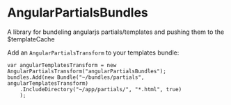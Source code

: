AngularPartialsBundles
======================

A library for bundeling angularjs partials/templates and pushing them to the $templateCache

Add an `AngularPartialsTransform` to your templates bundle:

    var angularTemplatesTransform = new AngularPartialsTransform("angularPartialsBundles");
    bundles.Add(new Bundle("~/bundles/partials", angularTemplatesTransform)
        .IncludeDirectory("~/app/partials/", "*.html", true)
        );
